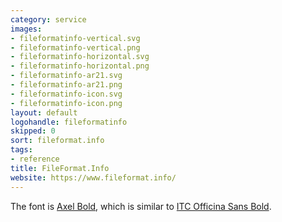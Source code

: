 ```yaml
---
category: service
images:
- fileformatinfo-vertical.svg
- fileformatinfo-vertical.png
- fileformatinfo-horizontal.svg
- fileformatinfo-horizontal.png
- fileformatinfo-ar21.svg
- fileformatinfo-ar21.png
- fileformatinfo-icon.svg
- fileformatinfo-icon.png
layout: default
logohandle: fileformatinfo
skipped: 0
sort: fileformat.info
tags:
- reference
title: FileFormat.Info
website: https://www.fileformat.info/
---
```


The font is [Axel Bold](https://www.fontshop.com/fonts/downloads/fontshop_ag/axel_bold_ot/), which is similar to [ITC Officina Sans Bold](http://www.myfonts.com/fonts/itc/officina-sans/std-bold/?refby=vectorlogozone).
